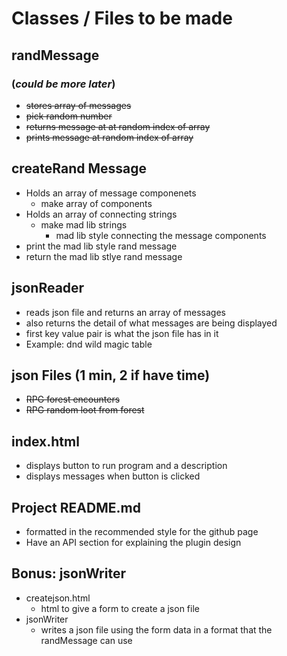 # Classes / Files to be made

## randMessage

### (*could be more later*)

- ~~stores array of messages~~
- ~~pick random number~~
- ~~returns message at at random index of array~~
- ~~prints message at random index of array~~

## createRand Message

- Holds an array of message componenets
  - make array of components
- Holds an array of connecting strings
  - make mad lib strings
    - mad lib style connecting the message components
- print the mad lib style rand message
- return the mad lib stlye rand message

## jsonReader

- reads json file and returns an array of messages
- also returns the detail of what messages are being displayed
- first key value pair is what the json file has in it
- Example: dnd wild magic table

## json Files (1 min, 2 if have time)

- ~~RPG forest encounters~~
- ~~RPG random loot from forest~~

## index.html

- displays button to run program and a description
- displays messages when button is clicked

## Project README.md

- formatted in the recommended style for the github page
- Have an API section for explaining the plugin design

## Bonus: jsonWriter

- createjson.html
  - html to give a form to create a json file
- jsonWriter
  - writes a json file using the form data in a format that the randMessage can use
